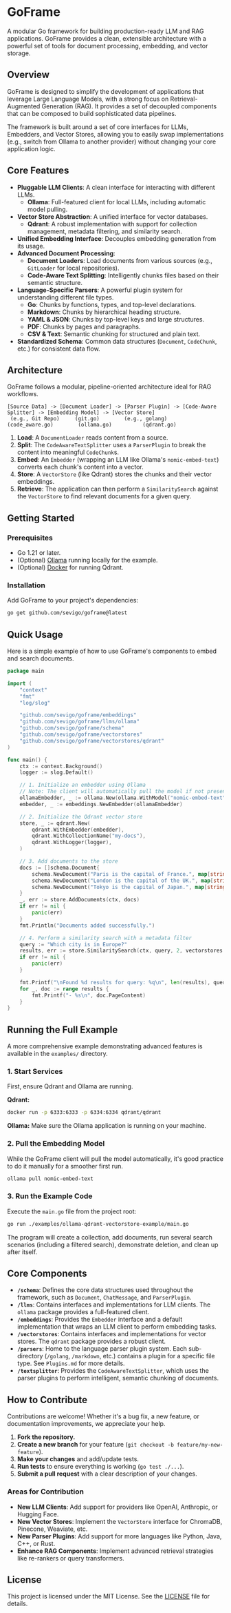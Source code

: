 # GoFrame

A modular Go framework for building production-ready LLM and RAG applications. GoFrame provides a clean, extensible architecture with a powerful set of tools for document processing, embedding, and vector storage.

## Overview

GoFrame is designed to simplify the development of applications that leverage Large Language Models, with a strong focus on Retrieval-Augmented Generation (RAG). It provides a set of decoupled components that can be composed to build sophisticated data pipelines.

The framework is built around a set of core interfaces for LLMs, Embedders, and Vector Stores, allowing you to easily swap implementations (e.g., switch from Ollama to another provider) without changing your core application logic.

## Core Features

-   **Pluggable LLM Clients**: A clean interface for interacting with different LLMs.
    - **Ollama**: Full-featured client for local LLMs, including automatic model pulling.
-   **Vector Store Abstraction**: A unified interface for vector databases.
    - **Qdrant**: A robust implementation with support for collection management, metadata filtering, and similarity search.
-   **Unified Embedding Interface**: Decouples embedding generation from its usage.
-   **Advanced Document Processing**:
    - **Document Loaders**: Load documents from various sources (e.g., `GitLoader` for local repositories).
    - **Code-Aware Text Splitting**: Intelligently chunks files based on their semantic structure.
-   **Language-Specific Parsers**: A powerful plugin system for understanding different file types.
    - **Go**: Chunks by functions, types, and top-level declarations.
    - **Markdown**: Chunks by hierarchical heading structure.
    - **YAML & JSON**: Chunks by top-level keys and large structures.
    - **PDF**: Chunks by pages and paragraphs.
    - **CSV & Text**: Semantic chunking for structured and plain text.
-   **Standardized Schema**: Common data structures (`Document`, `CodeChunk`, etc.) for consistent data flow.

## Architecture

GoFrame follows a modular, pipeline-oriented architecture ideal for RAG workflows.

```
[Source Data] -> [Document Loader] -> [Parser Plugin] -> [Code-Aware Splitter] -> [Embedding Model] -> [Vector Store]
 (e.g., Git Repo)     (git.go)        (e.g., golang)         (code_aware.go)        (ollama.go)          (qdrant.go)
```

1.  **Load**: A `DocumentLoader` reads content from a source.
2.  **Split**: The `CodeAwareTextSplitter` uses a `ParserPlugin` to break the content into meaningful `CodeChunk`s.
3.  **Embed**: An `Embedder` (wrapping an LLM like Ollama's `nomic-embed-text`) converts each chunk's content into a vector.
4.  **Store**: A `VectorStore` (like Qdrant) stores the chunks and their vector embeddings.
5.  **Retrieve**: The application can then perform a `SimilaritySearch` against the `VectorStore` to find relevant documents for a given query.

## Getting Started

### Prerequisites

-   Go 1.21 or later.
-   (Optional) [Ollama](https://ollama.com/) running locally for the example.
-   (Optional) [Docker](https://www.docker.com/) for running Qdrant.

### Installation

Add GoFrame to your project's dependencies:
```bash
go get github.com/sevigo/goframe@latest
```

## Quick Usage

Here is a simple example of how to use GoFrame's components to embed and search documents.

```go
package main

import (
	"context"
	"fmt"
	"log/slog"

	"github.com/sevigo/goframe/embeddings"
	"github.com/sevigo/goframe/llms/ollama"
	"github.com/sevigo/goframe/schema"
	"github.com/sevigo/goframe/vectorstores"
	"github.com/sevigo/goframe/vectorstores/qdrant"
)

func main() {
	ctx := context.Background()
	logger := slog.Default()

	// 1. Initialize an embedder using Ollama
	// Note: The client will automatically pull the model if not present.
	ollamaEmbedder, _ := ollama.New(ollama.WithModel("nomic-embed-text"))
	embedder, _ := embeddings.NewEmbedder(ollamaEmbedder)

	// 2. Initialize the Qdrant vector store
	store, _ := qdrant.New(
		qdrant.WithEmbedder(embedder),
		qdrant.WithCollectionName("my-docs"),
		qdrant.WithLogger(logger),
	)

	// 3. Add documents to the store
	docs := []schema.Document{
		schema.NewDocument("Paris is the capital of France.", map[string]any{"continent": "Europe"}),
		schema.NewDocument("London is the capital of the UK.", map[string]any{"continent": "Europe"}),
		schema.NewDocument("Tokyo is the capital of Japan.", map[string]any{"continent": "Asia"}),
	}
	_, err := store.AddDocuments(ctx, docs)
	if err != nil {
		panic(err)
	}
	fmt.Println("Documents added successfully.")

	// 4. Perform a similarity search with a metadata filter
	query := "Which city is in Europe?"
	results, err := store.SimilaritySearch(ctx, query, 2, vectorstores.WithFilter("continent", "Europe"))
	if err != nil {
		panic(err)
	}

	fmt.Printf("\nFound %d results for query: %q\n", len(results), query)
	for _, doc := range results {
		fmt.Printf("- %s\n", doc.PageContent)
	}
}
```

## Running the Full Example

A more comprehensive example demonstrating advanced features is available in the `examples/` directory.

### 1. Start Services

First, ensure Qdrant and Ollama are running.

**Qdrant:**
```bash
docker run -p 6333:6333 -p 6334:6334 qdrant/qdrant
```

**Ollama:**
Make sure the Ollama application is running on your machine.

### 2. Pull the Embedding Model

While the GoFrame client will pull the model automatically, it's good practice to do it manually for a smoother first run.

```bash
ollama pull nomic-embed-text
```

### 3. Run the Example Code

Execute the `main.go` file from the project root:
```bash
go run ./examples/ollama-qdrant-vectorstore-example/main.go
```
The program will create a collection, add documents, run several search scenarios (including a filtered search), demonstrate deletion, and clean up after itself.

## Core Components

-   **`/schema`**: Defines the core data structures used throughout the framework, such as `Document`, `ChatMessage`, and `ParserPlugin`.
-   **`/llms`**: Contains interfaces and implementations for LLM clients. The `ollama` package provides a full-featured client.
-   **`/embeddings`**: Provides the `Embedder` interface and a default implementation that wraps an LLM client to perform embedding tasks.
-   **`/vectorstores`**: Contains interfaces and implementations for vector stores. The `qdrant` package provides a robust client.
-   **`/parsers`**: Home to the language parser plugin system. Each sub-directory (`/golang`, `/markdown`, etc.) contains a plugin for a specific file type. See `Plugins.md` for more details.
-   **`/textsplitter`**: Provides the `CodeAwareTextSplitter`, which uses the parser plugins to perform intelligent, semantic chunking of documents.

## How to Contribute

Contributions are welcome! Whether it's a bug fix, a new feature, or documentation improvements, we appreciate your help.

1.  **Fork the repository.**
2.  **Create a new branch** for your feature (`git checkout -b feature/my-new-feature`).
3.  **Make your changes** and add/update tests.
4.  **Run tests** to ensure everything is working (`go test ./...`).
5.  **Submit a pull request** with a clear description of your changes.

### Areas for Contribution

-   **New LLM Clients**: Add support for providers like OpenAI, Anthropic, or Hugging Face.
-   **New Vector Stores**: Implement the `VectorStore` interface for ChromaDB, Pinecone, Weaviate, etc.
-   **New Parser Plugins**: Add support for more languages like Python, Java, C++, or Rust.
-   **Enhance RAG Components**: Implement advanced retrieval strategies like re-rankers or query transformers.

## License

This project is licensed under the MIT License. See the [LICENSE](LICENSE) file for details.